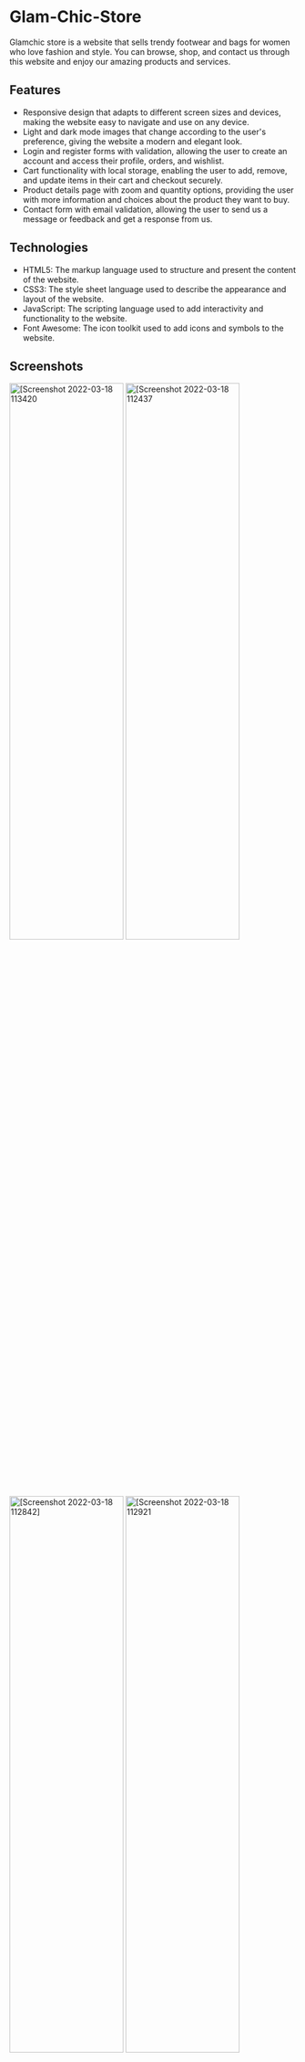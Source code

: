 # Glam-Chic-Store

Glamchic store is a website that sells trendy footwear and bags for women who love fashion and style. You can browse, shop, and contact us through this website and enjoy our amazing products and services.

## Features

- Responsive design that adapts to different screen sizes and devices, making the website easy to navigate and use on any device.
- Light and dark mode images that change according to the user's preference, giving the website a modern and elegant look.
- Login and register forms with validation, allowing the user to create an account and access their profile, orders, and wishlist.
- Cart functionality with local storage, enabling the user to add, remove, and update items in their cart and checkout securely.
- Product details page with zoom and quantity options, providing the user with more information and choices about the product they want to buy.
- Contact form with email validation, allowing the user to send us a message or feedback and get a response from us.

## Technologies

- HTML5: The markup language used to structure and present the content of the website.
- CSS3: The style sheet language used to describe the appearance and layout of the website.
- JavaScript: The scripting language used to add interactivity and functionality to the website.
- Font Awesome: The icon toolkit used to add icons and symbols to the website.

## Screenshots
<img src="https://github.com/somaga1/My-ToDo-App/assets/89393974/854cdaa7-e64b-42cb-bfcb-e2ce25298775" alt="[Screenshot 2022-03-18 113420" width="200" height="50%"/>
<img src="https://github.com/somaga1/Glam-Chic-Store/assets/89393974/86c10aa9-387b-4041-a9de-7bd38e062eab" alt="[Screenshot 2022-03-18 112437" width="200" height="50%"/>

<img src="https://github.com/somaga1/Glam-Chic-Store/assets/89393974/86c10aa9-387b-4041-a9de-7bd38e062eab" alt="[Screenshot 2022-03-18 112842]" width="200" height="50%"/>
<img src="https://github.com/somaga1/Glam-Chic-Store/assets/89393974/86c10aa9-387b-4041-a9de-7bd38e062eab" alt="[Screenshot 2022-03-18 112921" width="200" height="50%"/>
<img src="https://github.com/somaga1/Glam-Chic-Store/assets/89393974/86c10aa9-387b-4041-a9de-7bd38e062eab" alt="[Screenshot 2022-03-18 112437" width="200" height="50%"/>
<img src="https://github.com/somaga1/Glam-Chic-Store/assets/89393974/86c10aa9-387b-4041-a9de-7bd38e062eab" alt="[Screenshot 2022-03-18 112437" width="200" height="50%"/>
<img src="https://github.com/somaga1/Glam-Chic-Store/assets/89393974/86c10aa9-387b-4041-a9de-7bd38e062eab" alt="[Screenshot 2022-03-18 112437" width="200" height="50%"/>
<img src="https://github.com/somaga1/Glam-Chic-Store/assets/89393974/86c10aa9-387b-4041-a9de-7bd38e062eab" alt="[Screenshot 2022-03-18 112437" width="200" height="50%"/>
<img src="https://github.com/somaga1/Glam-Chic-Store/assets/89393974/86c10aa9-387b-4041-a9de-7bd38e062eab" alt="[Screenshot 2022-03-18 112437" width="200" height="50%"/>

![Screenshot 2022-03-18 112842](https://github.com/somaga1/Glam-Chic-Store/assets/89393974/daa1b168-b894-4930-bd79-0a9df47f1582)
![Screenshot 2022-03-18 112921](https://github.com/somaga1/Glam-Chic-Store/assets/89393974/a481d3a1-9a4c-4063-9ee9-b423dc152273)

## Installation

To run this website locally, you need to have a web server installed on your machine. You can use any web server of your choice, such as Apache, Nginx, or Node.js.

Clone this repository to your web server's root directory:

```bash
git clone https://github.com/somaga1/Glamchic.git
```

Alternatively, you can download the zip file from GitHub and extract it to your web server's root directory.

Open your browser and navigate to `http://localhost/Glamchic/` to view the website.

## License

This project is licensed under the MIT License - see the [LICENSE](LICENSE) file for details.
